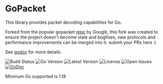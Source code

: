 # GoPacket

This library provides packet decoding capabilities for Go.

Forked from the popular gopacket [repo](https://github.com/google/gopacket) by Google, this fork was created to ensure the project doesn't become stale and bugfixes, new protocols and performance improvements can be merged into it. submit your PRs here :) 

See [godoc](https://godoc.org/github.com/ParspooyeshFanavar/gopacket) for more details.

![Build Status](https://img.shields.io/github/actions/workflow/status/gopacket/gopacket/push_pr.yaml?branch=master)
![Go Version](https://img.shields.io/github/go-mod/go-version/gopacket/gopacket/master?filename=go.mod&style=flat-square)
![Latest Version](https://img.shields.io/github/v/tag/gopacket/gopacket?label=latest&style=flat-square)
![License](https://img.shields.io/github/license/gopacket/gopacket?style=flat-square)
![Open Issues](https://img.shields.io/github/issues/gopacket/gopacket?style=flat-square)
[![GoDoc](https://godoc.org/github.com/ParspooyeshFanavar/gopacket?status.svg)](https://godoc.org/github.com/ParspooyeshFanavar/gopacket)


Minimum Go supported is 1.18

